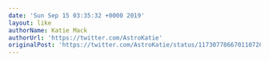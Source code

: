 ```yaml
---
date: 'Sun Sep 15 03:35:32 +0000 2019'
layout: like
authorName: Katie Mack
authorUrl: 'https://twitter.com/AstroKatie'
originalPost: 'https://twitter.com/AstroKatie/status/1173077866701107200'
---
```

